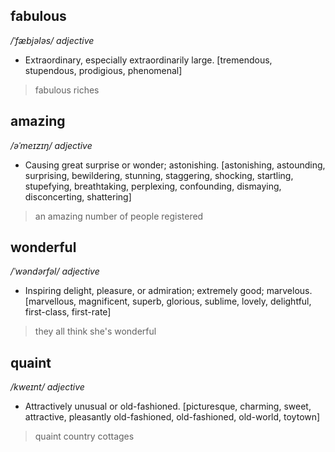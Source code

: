 ## fabulous
_/ˈfæbjələs/_
*adjective*
- Extraordinary, especially extraordinarily large.
[tremendous, stupendous, prodigious, phenomenal]
> fabulous riches
## amazing
_/əˈmeɪzɪŋ/_
*adjective*
- Causing great surprise or wonder; astonishing.
[astonishing, astounding, surprising, bewildering, stunning, staggering, shocking, startling, stupefying, breathtaking, perplexing, confounding, dismaying, disconcerting, shattering]
> an amazing number of people registered
## wonderful
_/ˈwəndərfəl/_
*adjective*
- Inspiring delight, pleasure, or admiration; extremely good; marvelous.
[marvellous, magnificent, superb, glorious, sublime, lovely, delightful, first-class, first-rate]
> they all think she's wonderful
## quaint
_/kweɪnt/_
*adjective*
- Attractively unusual or old-fashioned.
[picturesque, charming, sweet, attractive, pleasantly old-fashioned, old-fashioned, old-world, toytown]
> quaint country cottages
